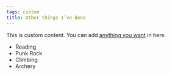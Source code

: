 ```yaml
---
tags: custom
title: Other things I’ve done
---
```


This is custom content. You can add [anything you want](https://www.youtube.com/watch?v=dQw4w9WgXcQ) in here.

* Reading
* Punk Rock
* Climbing
* Archery